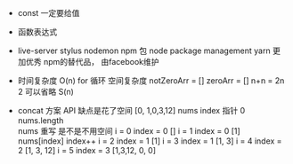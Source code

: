 - const 一定要给值
- 函数表达式 
- live-server stylus nodemon 
  npm 包 node package management
  yarn 更加优秀 npm的替代品， 
  由facebook维护

- 时间复杂度 O(n)  for 循环
  空间复杂度  notZeroArr = []  zeroArr = []  n+n = 2n 2 可以省略  S(n)
- concat 方案 API 缺点是花了空间
[0, 1,0,3,12] nums 
index 指针 0   nums.length  
nums 重写 是不是不用空间
i = 0  index = 0
[] i = 1 index = 0
[1] nums[index]  index++   i = 2  index = 1
[1] i = 3 index = 1
[1, 3] i = 4 index = 2
[1, 3, 12] i = 5  index = 3
[1,3,12, 0, 0]

